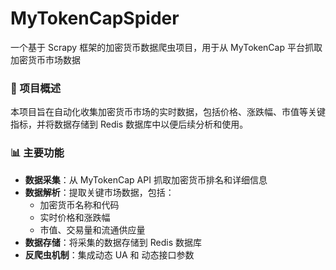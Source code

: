 # MyTokenCapSpider

一个基于 Scrapy 框架的加密货币数据爬虫项目，用于从 MyTokenCap 平台抓取加密货币市场数据

### 🚀 项目概述

本项目旨在自动化收集加密货币市场的实时数据，包括价格、涨跌幅、市值等关键指标，并将数据存储到 Redis 数据库中以便后续分析和使用。

### 📊 主要功能

- **数据采集**：从 MyTokenCap API 抓取加密货币排名和详细信息
- **数据解析**：提取关键市场数据，包括：
  - 加密货币名称和代码
  - 实时价格和涨跌幅
  - 市值、交易量和流通供应量
- **数据存储**：将采集的数据存储到 Redis 数据库
- **反爬虫机制**：集成动态 UA 和 动态接口参数
